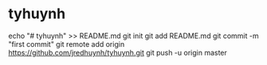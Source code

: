 # tyhuynh

echo "# tyhuynh" >> README.md
git init
git add README.md
git commit -m "first commit"
git remote add origin https://github.com/jredhuynh/tyhuynh.git
git push -u origin master
